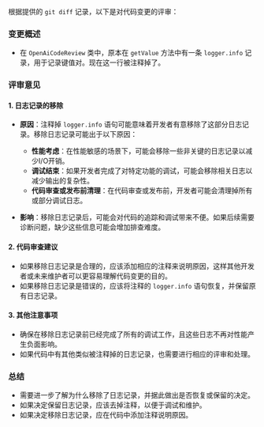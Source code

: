 根据提供的 `git diff` 记录，以下是对代码变更的评审：

### 变更概述
- 在 `OpenAiCodeReview` 类中，原本在 `getValue` 方法中有一条 `logger.info` 记录，用于记录键值对。现在这一行被注释掉了。

### 评审意见

#### 1. 日志记录的移除
- **原因**：注释掉 `logger.info` 语句可能意味着开发者有意移除了这部分日志记录。移除日志记录可能出于以下原因：
  - **性能考虑**：在性能敏感的场景下，可能会移除一些非关键的日志记录以减少I/O开销。
  - **调试结束**：如果开发者完成了对特定功能的调试，可能会移除相关日志以减少输出的复杂性。
  - **代码审查或发布前清理**：在代码审查或发布前，开发者可能会清理掉所有或部分调试日志。

- **影响**：移除日志记录后，可能会对代码的追踪和调试带来不便。如果后续需要诊断问题，缺少这些信息可能会增加排查难度。

#### 2. 代码审查建议
- 如果移除日志记录是合理的，应该添加相应的注释来说明原因，这样其他开发者或未来维护者可以更容易理解代码变更的目的。
- 如果移除日志记录是错误的，应该将注释的 `logger.info` 语句恢复，并保留原有日志记录。

#### 3. 其他注意事项
- 确保在移除日志记录前已经完成了所有的调试工作，且这些日志不再对性能产生负面影响。
- 如果代码中有其他类似被注释掉的日志记录，也需要进行相应的评审和处理。

### 总结
- 需要进一步了解为什么移除了日志记录，并据此做出是否恢复或保留的决定。
- 如果决定保留日志记录，应该去掉注释，以便于调试和维护。
- 如果决定移除日志记录，应在代码中添加注释说明原因。